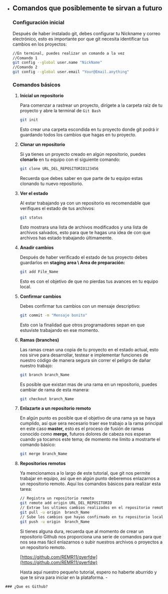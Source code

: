 -    ## Comandos que posiblemente te sirvan a futuro
        
        ### Configuración inicial
        
        Después de haber instalado git, debes configurar tu Nickname y correo electrónico, esto es importante por que git necesita identificar tus cambios en los proyectos:
        
        ```bash
        //En terminal, puedes realizar un comando a la vez
        //Comando 1
        git config --global user.name "NickName"
        //Comando 2
        git config --global user.email "Your@Email.anything"
        ```
        
        ### Comandos básicos
        
        1. ********************************************Inicial un repositorio********************************************
            
            Para comenzar a rastrear un proyecto, dirígete a la carpeta raíz de tu proyecto y abre la terminal de `Git Bash`
            
            ```bash
            git init
            ```
            
            Esto crear una carpeta escondida en tu proyecto donde git podrá ir guardando todos los cambios que hagas en tu proyecto.
            
        2. ******************************************Clonar un repositorio******************************************
            
            Si ya tienes un proyecto creado en algún repositorio, puedes ****************clonarlo**************** en tu equipo con el siguiente comando:
            
            ```bash
            git clone URL_DEL_REPOSITORIO123456
            ```
            
            Recuerda que debes saber en que parte de tu equipo estas clonando tu nuevo repositorio.
            
        3. **************************Ver el estado**************************
            
            Al estar trabajando ya con un repositorio es recomendable que verifiques el estado de tus archivos:
            
            ```bash
            git status
            ```
            
            Esto mostrara una lista de archivos modificados y una lista de archivos salvados, esto para que te hagas una idea de con que archivos has estado trabajando últimamente.
            
        4. ****************************Anadir cambios****************************
            
            Después de haber verificado el estado de tus proyecto debes guardarlos en ******staging area \ Area de preparación:******
            
            ```bash
            git add File_Name
            ```
            
            Esto es con el objetivo de que no pierdas tus avances en tu equipo local.
            
        5. ******Confirmar cambios****** 
            
            Debes confirmar tus cambios con un mensaje descriptivo:
            
            ```bash
            git commit -m "Mensaje bonito"
            ```
            
            Esto con la finalidad que otros programadores sepan en que estuviste trabajando en ese momento.
            
        6. ******Ramas (branches)******
            
            Las ramas crean una copia de tu proyecto en el estado actual, esto nos sirve para desarrollar, testear e implementar funciones de nuestro código de manera segura sin correr el peligro de dañar nuestro trabajo:
            
            ```bash
            git branch branch_Name
            ```
            
            Es posible que existan mas de una rama en un repositorio, puedes cambiar de rama de esta manera:
            
            ```bash
            git checkout branch_Name
            ```
            
        7. ****************Enlazarte a un repositorio remoto****************
            
            En algún punto es posible que el objetivo de una rama ya se haya cumplido, así que sera necesario traer ese trabajo a la rama principal en este caso **master,** esto es el proceso de fusión de ramas conocido como **merge,** futuros dolores de cabeza nos esperan cuando ya tocamos este tema; de momento me limito a mostrarte el comando básico:
            
            ```bash
            git merge branch_Name
            ```
            
        8. **Repositorios remotos**
            
            Ya mencionamos a lo largo de este tutorial, que git nos permite trabajar en equipo, así que en algún punto deberemos enlazarnos a un repositorio remoto. Aquí los comandos básicos para realizar esta tarea:
            
            ```bash
            // Registra un repositorio remoto
            git remote add origin URL_DEL_REPOSITORIO
            // Extrae los ultimos cambios realizados en el repositorio remoto
            git pull -u origin  branch_Name
            // Sube los cambios que hayas confirmado en tu repositorio local 
            git push -u origin  branch_Name
            ```
            
            Si tienes alguna dura, recuerda que al momento de crear un repositorio Github nos proporciona una serie de comandos para que nos sea mas fácil enlazarnos o subir nuestros archivos o proyectos a un repositorio remoto.  
            
            [https://github.com/REMR11/qyerfdw](https://github.com/REMR11/qyerfdw)
            
            Hasta aquí nuestro pequeño tutorial, espero no haberte aburrido y que te sirva para iniciar en la plataforma.
    -

    ### ¿Que es Github? 
